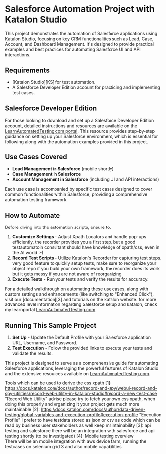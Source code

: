 # Salesforce Automation Project with Katalon Studio

This project demonstrates the automation of Salesforce applications using Katalon Studio, focusing on key CRM functionalities such as Lead, Case, Account, and Dashboard Management. It's designed to provide practical examples and best practices for automating Salesforce UI and API interactions.

## Requirements

- [Katalon Studio][KS] for test automation.
- A Salesforce Developer Edition account for practicing and implementing test cases.

## Salesforce Developer Edition

For those looking to download and set up a Salesforce Developer Edition account, detailed instructions and resources are available on the [LearnAutomatedTesting.com portal](https://learnautomatedtesting.com). This resource provides step-by-step guidance on setting up your Salesforce environment, which is essential for following along with the automation examples provided in this project.

## Use Cases Covered

- **Lead Management in Salesforce** (mobile shortly)
- **Case Management in Salesforce**
- **Account Management in Salesforce** (including UI and API interactions)


Each use case is accompanied by specific test cases designed to cover common functionalities within Salesforce, providing a comprehensive automation testing framework.

## How to Automate

Before diving into the automation scripts, ensure to:

1. **Customize Settings** - Adjust Xpath Locators and handle pop-ups efficiently, the recorder provides you a first step, but a good testautomatoin consultant should have knowledge of xpath/css, even in the AI world :-) 
2. **Record Test Scripts** - Utilize Katalon's Recorder for capturing test steps. very good feature to quickly setup tests, make sure to reorganize your object repo if you build your own framework, the recorder does its work but it gets messy if you are not aware of reorganizing 
3. **Execute Tests** - Run your tests and verify the results for accuracy.

For a detailed walkthrough on automating these use cases, along with custom settings and enhancements (like switching to "Enhanced Click"), visit our [documentation][3] and tutorials on the katalon website. for more advanced level information regarding Salesforce setup and katalon, check my learnportal [LearnAutomatedTesting.com](https://learnautomatedtesting.com)

## Running This Sample Project

1. **Set Up** - Update the Default Profile with your Salesforce application URL, Username, and Password.
2. **Test Execution** - Follow the provided links to execute your tests and validate the results.

This project is designed to serve as a comprehensive guide for automating Salesforce applications, leveraging the powerful features of Katalon Studio and the extensive resources available on [LearnAutomatedTesting.com](https://learnautomatedtesting.com).

Tools which can be used to derive the css xpath 
[1]: https://docs.katalon.com/docs/author/record-and-spy/webui-record-and-spy-utilities/record-web-utility-in-katalon-studio#record-a-new-test-case "Record Web Utility"
advise please try to fetch your own css xpath, when doing this properly and organizing it your project gets much more maintainable 
[2]: https://docs.katalon.com/docs/author/data-driven-testing/global-variables-and-execution-profile#execution-profile "Execution Profile"
I prefer to have testdata stored as json or csv as code which can be read by business user stakeholders as well keep maintainability
[3]: api testing and salesforce 
there will be an integration with salesforce and api testing shortly (to be investigated)
[4]: Mobile testing overview  
There will be an mobile integration with aws device farm, running the testcases on selenium grid 3 and also mobile capabilities 
